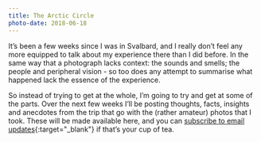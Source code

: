 ```yaml
---
title: The Arctic Circle
photo-date: 2018-06-18
---
```

It’s been a few weeks since I was in Svalbard, and I really don’t feel any more equipped to talk about my experience there than I did before. In the same way that a photograph lacks context: the sounds and smells; the people and peripheral vision - so too does any attempt to summarise what happened lack the essence of the experience.

So instead of trying to get at the whole, I’m going to try and get at some of the parts. Over the next few weeks I’ll be posting thoughts, facts, insights and anecdotes from the trip that go with the (rather amateur) photos that I took. These will be made available here, and you can [subscribe to email updates](https://tinyletter.com/pdyxs){:target="_blank"} if that’s your cup of tea.
